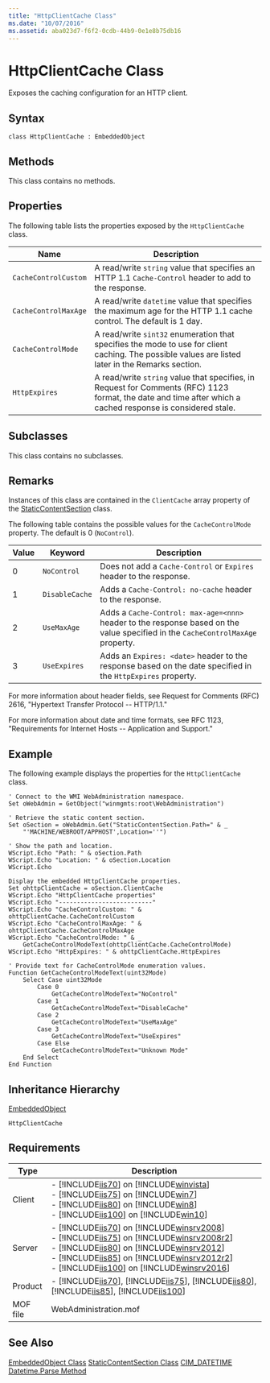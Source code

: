 ```yaml
---
title: "HttpClientCache Class"
ms.date: "10/07/2016"
ms.assetid: aba023d7-f6f2-0cdb-44b9-0e1e8b75db16
---
```

# HttpClientCache Class
Exposes the caching configuration for an HTTP client.  
  
## Syntax  
  
```vbs  
class HttpClientCache : EmbeddedObject  
```  
  
## Methods  
 This class contains no methods.  
  
## Properties  
 The following table lists the properties exposed by the `HttpClientCache` class.  
  
|Name|Description|  
|----------|-----------------|  
|`CacheControlCustom`|A read/write `string` value that specifies an HTTP 1.1 `Cache-Control` header to add to the response.|  
|`CacheControlMaxAge`|A read/write `datetime` value that specifies the maximum age for the HTTP 1.1 cache control. The default is 1 day.|  
|`CacheControlMode`|A read/write `sint32` enumeration that specifies the mode to use for client caching. The possible values are listed later in the Remarks section.|  
|`HttpExpires`|A read/write `string` value that specifies, in Request for Comments (RFC) 1123 format, the date and time after which a cached response is considered stale.|  
  
## Subclasses  
 This class contains no subclasses.  
  
## Remarks  
 Instances of this class are contained in the `ClientCache` array property of the [StaticContentSection](../wmi-provider/staticcontentsection-class.md) class.  
  
 The following table contains the possible values for the `CacheControlMode` property. The default is 0 (`NoControl`).  
  
|Value|Keyword|Description|  
|-----------|-------------|-----------------|  
|0|`NoControl`|Does not add a `Cache-Control` or `Expires` header to the response.|  
|1|`DisableCache`|Adds a `Cache-Control: no-cache` header to the response.|  
|2|`UseMaxAge`|Adds a `Cache-Control: max-age=<nnn>` header to the response based on the value specified in the `CacheControlMaxAge` property.|  
|3|`UseExpires`|Adds an `Expires: <date>` header to the response based on the date specified in the `HttpExpires` property.|  
  
 For more information about header fields, see Request for Comments (RFC) 2616, "Hypertext Transfer Protocol -- HTTP/1.1."  
  
 For more information about date and time formats, see RFC 1123, "Requirements for Internet Hosts -- Application and Support."  
  
## Example  
 The following example displays the properties for the `HttpClientCache` class.  
  
```  
' Connect to the WMI WebAdministration namespace.  
Set oWebAdmin = GetObject("winmgmts:root\WebAdministration")  
  
' Retrieve the static content section.  
Set oSection = oWebAdmin.Get("StaticContentSection.Path=" & _  
    "'MACHINE/WEBROOT/APPHOST',Location=''")  
  
' Show the path and location.  
WScript.Echo "Path: " & oSection.Path  
WScript.Echo "Location: " & oSection.Location  
WScript.Echo  
  
Display the embedded HttpClientCache properties.  
Set ohttpClientCache = oSection.ClientCache  
WScript.Echo "HttpClientCache properties"  
WScript.Echo "--------------------------"  
WScript.Echo "CacheControlCustom: " & ohttpClientCache.CacheControlCustom  
WScript.Echo "CacheControlMaxAge: " & ohttpClientCache.CacheControlMaxAge  
WScript.Echo "CacheControlMode: " & _  
    GetCacheControlModeText(ohttpClientCache.CacheControlMode)  
WScript.Echo "HttpExpires: " & ohttpClientCache.HttpExpires  
  
' Provide text for CacheControlMode enumeration values.  
Function GetCacheControlModeText(uint32Mode)  
    Select Case uint32Mode  
        Case 0  
            GetCacheControlModeText="NoControl"  
        Case 1  
            GetCacheControlModeText="DisableCache"  
        Case 2  
            GetCacheControlModeText="UseMaxAge"  
        Case 3  
            GetCacheControlModeText="UseExpires"  
        Case Else  
            GetCacheControlModeText="Unknown Mode"  
    End Select  
End Function  
```  
  
## Inheritance Hierarchy  
 [EmbeddedObject](../wmi-provider/embeddedobject-class.md)  
  
 `HttpClientCache`  
  
## Requirements  
  
|Type|Description|  
|----------|-----------------|  
|Client|-   [!INCLUDE[iis70](../wmi-provider/includes/iis70-md.md)] on [!INCLUDE[winvista](../wmi-provider/includes/winvista-md.md)]<br />-   [!INCLUDE[iis75](../wmi-provider/includes/iis75-md.md)] on [!INCLUDE[win7](../wmi-provider/includes/win7-md.md)]<br />-   [!INCLUDE[iis80](../wmi-provider/includes/iis80-md.md)] on [!INCLUDE[win8](../wmi-provider/includes/win8-md.md)]<br />-   [!INCLUDE[iis100](../wmi-provider/includes/iis100-md.md)] on [!INCLUDE[win10](../wmi-provider/includes/win10-md.md)]|  
|Server|-   [!INCLUDE[iis70](../wmi-provider/includes/iis70-md.md)] on [!INCLUDE[winsrv2008](../wmi-provider/includes/winsrv2008-md.md)]<br />-   [!INCLUDE[iis75](../wmi-provider/includes/iis75-md.md)] on [!INCLUDE[winsrv2008r2](../wmi-provider/includes/winsrv2008r2-md.md)]<br />-   [!INCLUDE[iis80](../wmi-provider/includes/iis80-md.md)] on [!INCLUDE[winsrv2012](../wmi-provider/includes/winsrv2012-md.md)]<br />-   [!INCLUDE[iis85](../wmi-provider/includes/iis85-md.md)] on [!INCLUDE[winsrv2012r2](../wmi-provider/includes/winsrv2012r2-md.md)]<br />-   [!INCLUDE[iis100](../wmi-provider/includes/iis100-md.md)] on [!INCLUDE[winsrv2016](../wmi-provider/includes/winsrv2016-md.md)]|  
|Product|-   [!INCLUDE[iis70](../wmi-provider/includes/iis70-md.md)], [!INCLUDE[iis75](../wmi-provider/includes/iis75-md.md)], [!INCLUDE[iis80](../wmi-provider/includes/iis80-md.md)], [!INCLUDE[iis85](../wmi-provider/includes/iis85-md.md)], [!INCLUDE[iis100](../wmi-provider/includes/iis100-md.md)]|  
|MOF file|WebAdministration.mof|  
  
## See Also  
 [EmbeddedObject Class](../wmi-provider/embeddedobject-class.md)
 [StaticContentSection Class](../wmi-provider/staticcontentsection-class.md)
 [CIM_DATETIME](https://go.microsoft.com/fwlink/?LinkId=57551)
 [Datetime.Parse Method](https://go.microsoft.com/fwlink/?LinkId=60577)
